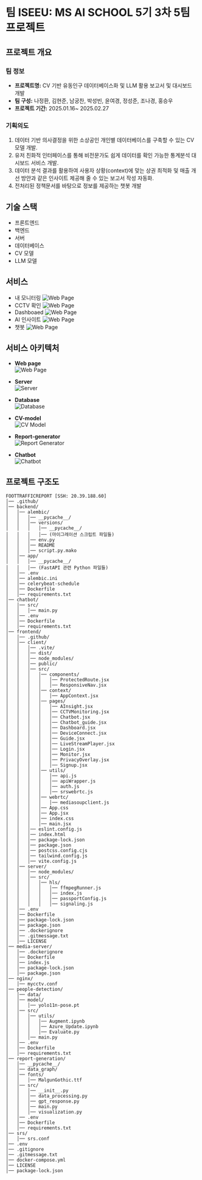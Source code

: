 # 팀 ISEEU: MS AI SCHOOL 5기 3차 5팀 프로젝트

## 프로젝트 개요
### 팀 정보
- **프로젝트명:** CV 기반 유동인구 데이터베이스화 및 LLM 활용 보고서 및 대시보드 개발
- **팀 구성:** 나정환, 김현준, 남궁찬, 박성빈, 윤여경, 정성준, 조나경, 홍승우
- **프로젝트 기간:** 2025.01.16~ 2025.02.27

### 기획의도
1. 데이터 기반 의사결정을 위한 소상공인 개인별 데이터베이스를 구축할 수 있는 CV 모델 개발.
2. 유저 친화적 인터페이스를 통해 비전문가도 쉽게 데이터를 확인 가능한 통계분석 대시보드 서비스 개발.
3. 데이터 분석 결과를 활용하여 사용자 상황(context)에 맞는 상권 최적화 및 매출 개선 방안과 같은 인사이트 제공해 줄 수 있는 보고서 작성 자동화.
4. 전처리된 정책문서를 바탕으로 정보를 제공하는 챗봇 개발

## 기술 스택
- 프론트엔드
- 백엔드
- 서버
- 데이터베이스
- CV 모델
- LLM 모델

## 서비스
- 내 모니터링
  ![Web Page](images/Monitering.png)
- CCTV 확인
  ![Web Page](images/Logpage.png)
- Dashboaed
  ![Web Page](images/Dashboard.png)
- AI 인사이트
   ![Web Page](images/AIinsight.png)
- 챗봇
  ![Web Page](images/Chatbot_page.png)

## 서비스 아키텍처
- **Web page**  
  ![Web Page](images/WebPage.png)

- **Server**  
  ![Server](images/Server.png)

- **Database**  
  ![Database](images/Database.png)

- **CV-model**  
  ![CV Model](images/CV_model.png)

- **Report-generator**  
  ![Report Generator](images/Report_generater.png)

- **Chatbot**  
  ![Chatbot](images/Chat_bot.png)

## 프로젝트 구조도
```
FOOTTRAFFICREPORT [SSH: 20.39.188.60]
│── .github/
│── backend/
│   │── alembic/
│   │   │── __pycache__/
│   │   │── versions/
│   │   │   │── __pycache__/
│   │   │   │── (마이그레이션 스크립트 파일들)
│   │   │── env.py
│   │   │── README
│   │   │── script.py.mako
│   │── app/
│   │   │── __pycache__/
│   │   │── (FastAPI 관련 Python 파일들)
│   │── .env
│   │── alembic.ini
│   │── celerybeat-schedule
│   │── Dockerfile
│   │── requirements.txt
│── chatbot/
│   │── src/
│   │   │── main.py
│   │── .env
│   │── Dockerfile
│   │── requirements.txt
│── frontend/
│   │── .github/
│   │── client/
│   │   │── .vite/
│   │   │── dist/
│   │   │── node_modules/
│   │   │── public/
│   │   │── src/
│   │   │   │── components/
│   │   │   │   │── ProtectedRoute.jsx
│   │   │   │   │── ResponsiveNav.jsx
│   │   │   │── context/
│   │   │   │   │── AppContext.jsx
│   │   │   │── pages/
│   │   │   │   │── AInsight.jsx
│   │   │   │   │── CCTVMonitoring.jsx
│   │   │   │   │── Chatbot.jsx
│   │   │   │   │── Chatbot_guide.jsx
│   │   │   │   │── Dashboard.jsx
│   │   │   │   │── DeviceConnect.jsx
│   │   │   │   │── Guide.jsx
│   │   │   │   │── LiveStreamPlayer.jsx
│   │   │   │   │── Login.jsx
│   │   │   │   │── Monitor.jsx
│   │   │   │   │── PrivacyOverlay.jsx
│   │   │   │   │── Signup.jsx
│   │   │   │── utils/
│   │   │   │   │── api.js
│   │   │   │   │── apiWrapper.js
│   │   │   │   │── auth.js
│   │   │   │   │── srswebrtc.js
│   │   │   │── webrtc/
│   │   │   │   │── mediasoupclient.js
│   │   │   │── App.css
│   │   │   │── App.jsx
│   │   │   │── index.css
│   │   │   │── main.jsx
│   │   │── eslint.config.js
│   │   │── index.html
│   │   │── package-lock.json
│   │   │── package.json
│   │   │── postcss.config.cjs
│   │   │── tailwind.config.js
│   │   │── vite.config.js
│   │── server/
│   │   │── node_modules/
│   │   │── src/
│   │   │   │── hls/
│   │   │   │   │── ffmpegRunner.js
│   │   │   │   │── index.js
│   │   │   │   │── passportConfig.js
│   │   │   │   │── signaling.js
│   │── .env
│   │── Dockerfile
│   │── package-lock.json
│   │── package.json
│   │── .dockerignore
│   │── .gitmessage.txt
│   │── LICENSE
│── media-server/
│   │── .dockerignore
│   │── Dockerfile
│   │── index.js
│   │── package-lock.json
│   │── package.json
│── nginx/
│   │── mycctv.conf
│── people-detection/
│   │── data/
│   │── model/
│   │   │── yolo11n-pose.pt
│   │── src/
│   │   │── utils/
│   │   │   │── Augment.ipynb
│   │   │   │── Azure_Update.ipynb
│   │   │   │── Evaluate.py
│   │   │── main.py
│   │── .env
│   │── Dockerfile
│   │── requirements.txt
│── report-generation/
│   │── __pycache__/
│   │── data_graph/
│   │── fonts/
│   │   │── MalgunGothic.ttf
│   │── src/
│   │   │── __init__.py
│   │   │── data_processing.py
│   │   │── gpt_response.py
│   │   │── main.py
│   │   │── visualization.py
│   │── .env
│   │── Dockerfile
│   │── requirements.txt
│── srs/
│   │── srs.conf
│── .env
│── .gitignore
│── .gitmessage.txt
│── docker-compose.yml
│── LICENSE
│── package-lock.json
```
